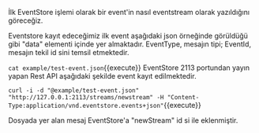 İlk EventStore işlemi olarak bir event'in nasıl eventstream olarak yazıldığını göreceğiz. 

Eventstore kayıt edeceğimiz ilk event aşağıdaki json örneğinde görüldüğü gibi "data" elementi içinde yer almaktadır. EventType, mesajın tipi; EventId, mesajın tekil id sini temsil etmektedir. 

 `cat example/test-event.json`{{execute}}
EventStore 2113 portundan yayın yapan Rest API aşağıdaki şekilde event kayıt edilmektedir.

 `curl -i -d "@example/test-event.json" "http://127.0.0.1:2113/streams/newstream" -H "Content-Type:application/vnd.eventstore.events+json"`{{execute}}

 Dosyada yer alan mesaj EventStore'a "newStream" id si ile eklenmiştir.